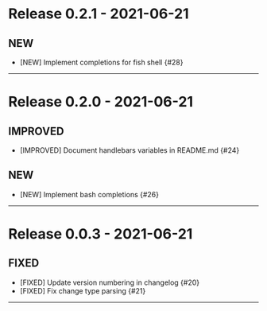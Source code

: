 # Release 0.2.1 - 2021-06-21

## NEW

- [NEW] Implement completions for fish shell {#28}

---
# Release 0.2.0 - 2021-06-21

## IMPROVED

- [IMPROVED] Document handlebars variables in README.md {#24}
## NEW

- [NEW] Implement bash completions {#26}

---
# Release 0.0.3 - 2021-06-21

## FIXED

- [FIXED] Update version numbering in changelog {#20}
- [FIXED] Fix change type parsing {#21}

---
